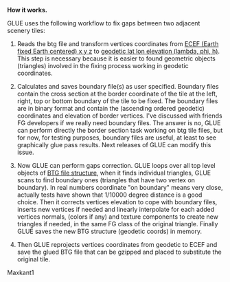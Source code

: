 **How it works.**

GLUE uses the following workflow to fix gaps between two adjacent scenery tiles:

1) Reads the btg file and transform vertices coordinates from [ECEF (Earth fixed Earth centered) x y z](http://en.wikipedia.org/wiki/ECEF) to [geodetic lat lon elevation (lambda, phi, h)](http://en.wikipedia.org/wiki/Geographic_coordinate_conversion). This step is necessary because it is easier to found geometric objects (triangles) involved in the fixing process working in geodetic coordinates.

2) Calculates and saves boundary file(s) as user specified. Boundary files contain the cross section at the border coordinate of the tile at the left, right, top or bottom boundary of the tile to be fixed.
The boundary files are in binary format and contain the (ascending ordered geodetic) coordinates and elevation of border vertices.
I've discussed with friends FG developers if we really need boundary files. The answer is no, GLUE can perform directly the border section task working on btg tile files, but for now, for testing purposes, boundary files are useful, at least to see graphically glue pass results. Next releases of GLUE can modify this issue.

3) Now GLUE can perform gaps correction. GLUE loops over all top level objects of [BTG file structure](http://wiki.flightgear.org/BTG_file_format), when it finds individual triangles, GLUE scans to find boundary ones (triangles that have two vertex on boundary). 
In real numbers coordinate "on boundary" means very close, actually tests have shown that 1/10000 degree distance is a good choice.
Then it corrects vertices elevation to cope with boundary files, inserts new vertices if needed and linearly interpolate for each added vertices normals, (colors if any) and texture components to create new triangles if needed, in the same FG class  of the original triangle.
Finally GLUE saves the new BTG structure (geodetic coords) in memory.

4) Then GLUE reprojects vertices coordinates from geodetic to ECEF and save the glued BTG file that can be gzipped and placed to substitute the original tile.

Maxkant1
